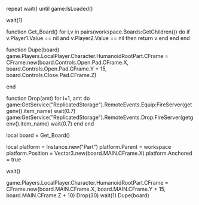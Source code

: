 repeat wait()
until game:IsLoaded()

wait(1)

function Get_Board()
    for i,v in pairs(workspace.Boards:GetChildren()) do
        if v.Player1.Value == nil and v.Player2.Value == nil then
            return v
        end
    end
end

function Dupe(board)
    game.Players.LocalPlayer.Character.HumanoidRootPart.CFrame = CFrame.new(board.Controls.Open.Pad.CFrame.X, board.Controls.Open.Pad.CFrame.Y + 15, board.Controls.Close.Pad.CFrame.Z)
    
end

function Drop(amt)
    for i=1, amt do
        game:GetService("ReplicatedStorage").RemoteEvents.Equip:FireServer(getgenv().item_name)
        wait(0.7)
        game:GetService("ReplicatedStorage").RemoteEvents.Drop:FireServer(getgenv().item_name)
        wait(0.7)
    end
end

local board = Get_Board()

local platform = Instance.new("Part")
platform.Parent = workspace
platform.Position = Vector3.new(board.MAIN.CFrame.X)
platform.Anchored = true

wait()

game.Players.LocalPlayer.Character.HumanoidRootPart.CFrame = CFrame.new(board.MAIN.CFrame.X, board.MAIN.CFrame.Y + 15, board.MAIN.CFrame.Z + 10)
Drop(30)
wait(1)
Dupe(board)
